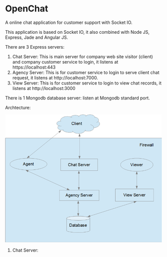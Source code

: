 # OpenChat
A online chat application for customer support with Socket IO.

This application is based on Socket IO, it also combined with Node JS, Express, Jade and Angular JS.

There are 3 Express servers:

1. Chat Server: This is main server for company web site visitor (client) and company customer service to login, it listens at https://localhost:443
2. Agency Server: This is for customer service to login to serve client chat request, it listens at http://localhost:7000.
3. View Server: This is for customer service to login to view chat records, it listens at http://localhost:3000

There is 1 Mongodb database server: listen at Mongodb standard port.

Archtecture:

![alt tag](https://github.com/JohnHou2017/OpenChat/blob/master/doc/OpenChatArchitecture.png)

1. Chat Server:
